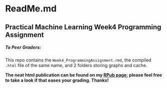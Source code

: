 # ReadMe.md

## Practical Machine Learning Week4 Programming Assignment

##### To Peer Graders:

This repo contains the `Week4_ProgrammingAssignment.rmd`, the compiled `.html` file of the same name, and 2 folders storing graphs and cache.

__The neat html publication can be found on my [RPub page](http://rpubs.com/imreyes/PML_Week4); please feel free to take a look if that eases your grading. Thanks!__